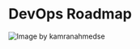 # DevOps Roadmap

![Image by kamranahmedse](https://raw.githubusercontent.com/kamranahmedse/developer-roadmap/master/img/devops.png)